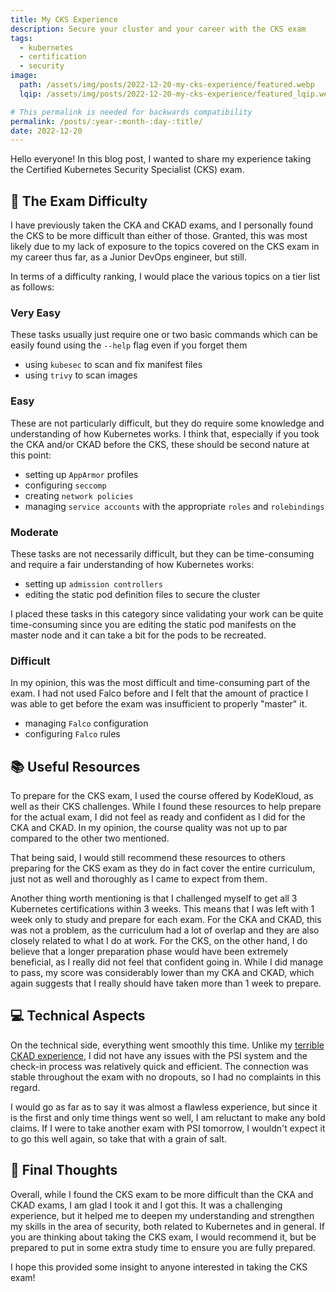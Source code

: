 ```yaml
---
title: My CKS Experience
description: Secure your cluster and your career with the CKS exam
tags:
  - kubernetes
  - certification
  - security
image:
  path: /assets/img/posts/2022-12-20-my-cks-experience/featured.webp
  lqip: /assets/img/posts/2022-12-20-my-cks-experience/featured_lqip.webp

# This permalink is needed for backwards compatibility
permalink: /posts/:year-:month-:day-:title/
date: 2022-12-20
---
```


Hello everyone! In this blog post, I wanted to share my experience taking the Certified Kubernetes Security Specialist (CKS) exam.

## 📝 The Exam Difficulty

I have previously taken the CKA and CKAD exams, and I personally found the CKS to be more difficult than either of those. Granted, this was most likely due to my lack of exposure to the topics covered on the CKS exam in my career thus far, as a Junior DevOps engineer, but still.

In terms of a difficulty ranking, I would place the various topics on a tier list as follows:

### Very Easy

These tasks usually just require one or two basic commands which can be easily found using the `--help` flag even if you forget them

- using `kubesec` to scan and fix manifest files
- using `trivy` to scan images

### Easy

These are not particularly difficult, but they do require some knowledge and understanding of how Kubernetes works. I think that, especially if you took the CKA and/or CKAD before the CKS, these should be second nature at this point:

- setting up `AppArmor` profiles
- configuring `seccomp`
- creating `network policies`
- managing `service accounts` with the appropriate `roles` and `rolebindings`

### Moderate

These tasks are not necessarily difficult, but they can be time-consuming and require a fair understanding of how Kubernetes works:

- setting up `admission controllers`
- editing the static pod definition files to secure the cluster

I placed these tasks in this category since validating your work can be quite time-consuming since you are editing the static pod manifests on the master node and it can take a bit for the pods to be recreated.

### Difficult

In my opinion, this was the most difficult and time-consuming part of the exam. I had not used Falco before and I felt that the amount of practice I was able to get before the exam was insufficient to properly "master" it.

- managing `Falco` configuration
- configuring `Falco` rules

## 📚 Useful Resources

To prepare for the CKS exam, I used the course offered by KodeKloud, as well as their CKS challenges. While I found these resources to help prepare for the actual exam, I did not feel as ready and confident as I did for the CKA and CKAD. In my opinion, the course quality was not up to par compared to the other two mentioned.

That being said, I would still recommend these resources to others preparing for the CKS exam as they do in fact cover the entire curriculum, just not as well and thoroughly as I came to expect from them.

Another thing worth mentioning is that I challenged myself to get all 3 Kubernetes certifications within 3 weeks. This means that I was left with 1 week only to study and prepare for each exam. For the CKA and CKAD, this was not a problem, as the curriculum had a lot of overlap and they are also closely related to what I do at work. For the CKS, on the other hand, I do believe that a longer preparation phase would have been extremely beneficial, as I really did not feel that confident going in. While I did manage to pass, my score was considerably lower than my CKA and CKAD, which again suggests that I really should have taken more than 1 week to prepare.

## 💻 Technical Aspects

On the technical side, everything went smoothly this time. Unlike my [terrible CKAD experience](https://mirceanton.com/posts/2022-12-13-my-ckad-experience/), I did not have any issues with the PSI system and the check-in process was relatively quick and efficient. The connection was stable throughout the exam with no dropouts, so I had no complaints in this regard.

I would go as far as to say it was almost a flawless experience, but since it is the first and only time things went so well, I am reluctant to make any bold claims. If I were to take another exam with PSI tomorrow, I wouldn't expect it to go this well again, so take that with a grain of salt.

## 💭 Final Thoughts

Overall, while I found the CKS exam to be more difficult than the CKA and CKAD exams, I am glad I took it and I got this. It was a challenging experience, but it helped me to deepen my understanding and strengthen my skills in the area of security, both related to Kubernetes and in general. If you are thinking about taking the CKS exam, I would recommend it, but be prepared to put in some extra study time to ensure you are fully prepared.

I hope this provided some insight to anyone interested in taking the CKS exam!
